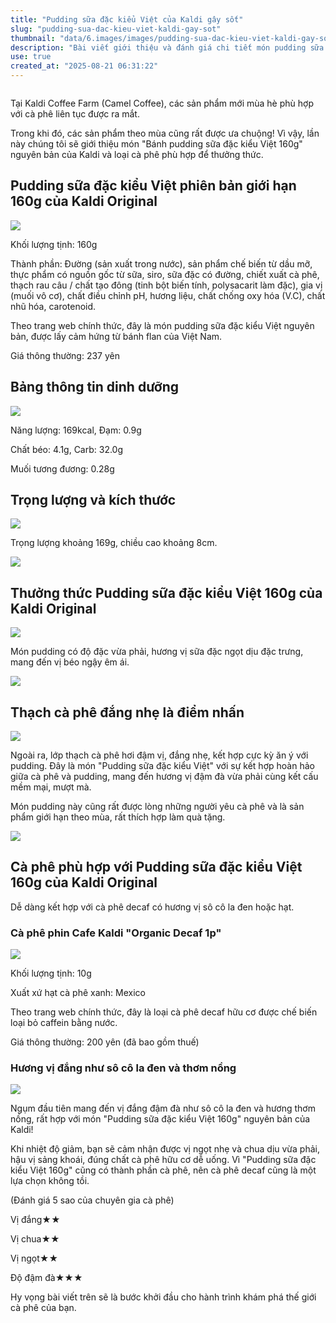 ```yaml
---
title: "Pudding sữa đặc kiểu Việt của Kaldi gây sốt"
slug: "pudding-sua-dac-kieu-viet-kaldi-gay-sot"
thumbnail: "data/6.images/images/pudding-sua-dac-kieu-viet-kaldi-gay-sot.webp"
description: "Bài viết giới thiệu và đánh giá chi tiết món pudding sữa đặc kiểu Việt phiên bản giới hạn của Kaldi, kèm gợi ý cà phê phù hợp."
use: true
created_at: "2025-08-21 06:31:22"
---
```


![]()

Tại Kaldi Coffee Farm (Camel Coffee), các sản phẩm mới mùa hè phù hợp với cà phê liên tục được ra mắt.

Trong khi đó, các sản phẩm theo mùa cũng rất được ưa chuộng! Vì vậy, lần này chúng tôi sẽ giới thiệu món "Bánh pudding sữa đặc kiểu Việt 160g" nguyên bản của Kaldi và loại cà phê phù hợp để thưởng thức.

## Pudding sữa đặc kiểu Việt phiên bản giới hạn 160g của Kaldi Original

![](/images/image-1755697937391.webp)

Khối lượng tịnh: 160g

Thành phần: Đường (sản xuất trong nước), sản phẩm chế biến từ dầu mỡ, thực phẩm có nguồn gốc từ sữa, siro, sữa đặc có đường, chiết xuất cà phê, thạch rau câu / chất tạo đông (tinh bột biến tính, polysacarit làm đặc), gia vị (muối vô cơ), chất điều chỉnh pH, hương liệu, chất chống oxy hóa (V.C), chất nhũ hóa, carotenoid.

Theo trang web chính thức, đây là món pudding sữa đặc kiểu Việt nguyên bản, được lấy cảm hứng từ bánh flan của Việt Nam.

Giá thông thường: 237 yên

## Bảng thông tin dinh dưỡng

![](/images/image-1755698581193.webp)

Năng lượng: 169kcal, Đạm: 0.9g

Chất béo: 4.1g, Carb: 32.0g

Muối tương đương: 0.28g

## Trọng lượng và kích thước

![](/images/image-1755697947690.webp)

Trọng lượng khoảng 169g, chiều cao khoảng 8cm.

![](/images/image-1755698026585.webp)

## Thưởng thức Pudding sữa đặc kiểu Việt 160g của Kaldi Original

![](/images/image-1755698128147.webp)

Món pudding có độ đặc vừa phải, hương vị sữa đặc ngọt dịu đặc trưng, mang đến vị béo ngậy êm ái.

![](/images/image-1755698356720.webp)

## Thạch cà phê đắng nhẹ là điểm nhấn

![](/images/image-1755698170228.webp)

Ngoài ra, lớp thạch cà phê hơi đậm vị, đắng nhẹ, kết hợp cực kỳ ăn ý với pudding. Đây là món "Pudding sữa đặc kiểu Việt" với sự kết hợp hoàn hảo giữa cà phê và pudding, mang đến hương vị đậm đà vừa phải cùng kết cấu mềm mại, mượt mà.

Món pudding này cũng rất được lòng những người yêu cà phê và là sản phẩm giới hạn theo mùa, rất thích hợp làm quà tặng.

![](/images/image-1755698114589.webp)

## Cà phê phù hợp với Pudding sữa đặc kiểu Việt 160g của Kaldi Original

Dễ dàng kết hợp với cà phê decaf có hương vị sô cô la đen hoặc hạt.

### Cà phê phin Cafe Kaldi "Organic Decaf 1p"

![](/images/image-1755700035644.webp)

Khối lượng tịnh: 10g

Xuất xứ hạt cà phê xanh: Mexico

Theo trang web chính thức, đây là loại cà phê decaf hữu cơ được chế biến loại bỏ caffein bằng nước.

Giá thông thường: 200 yên (đã bao gồm thuế)

### Hương vị đắng như sô cô la đen và thơm nồng

![](/images/image-1755700065151.webp)

Ngụm đầu tiên mang đến vị đắng đậm đà như sô cô la đen và hương thơm nồng, rất hợp với món "Pudding sữa đặc kiểu Việt 160g" nguyên bản của Kaldi!

Khi nhiệt độ giảm, bạn sẽ cảm nhận được vị ngọt nhẹ và chua dịu vừa phải, hậu vị sảng khoái, đúng chất cà phê hữu cơ dễ uống. Vì "Pudding sữa đặc kiểu Việt 160g" cũng có thành phần cà phê, nên cà phê decaf cũng là một lựa chọn không tồi.

(Đánh giá 5 sao của chuyên gia cà phê)

Vị đắng★★

Vị chua★★

Vị ngọt★★

Độ đậm đà★★★

Hy vọng bài viết trên sẽ là bước khởi đầu cho hành trình khám phá thế giới cà phê của bạn.
